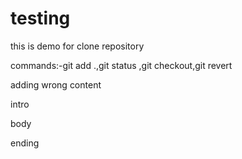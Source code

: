 # testing

this is demo for clone repository

commands:-git add .,git status ,git checkout,git revert

adding wrong content

intro 

body

ending

